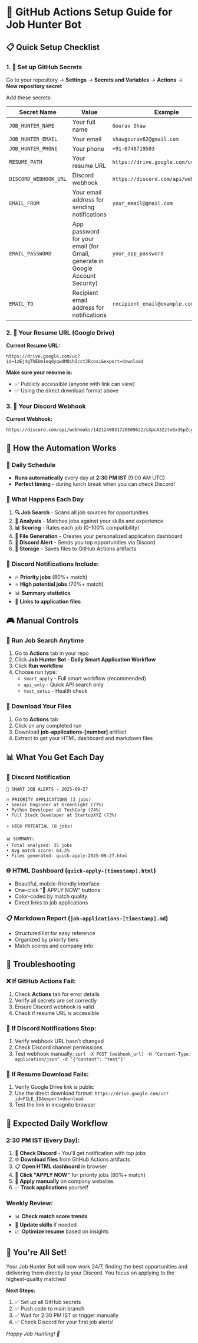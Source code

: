 # 🚀 GitHub Actions Setup Guide for Job Hunter Bot

## 📋 Quick Setup Checklist

### 1. 🔐 Set up GitHub Secrets

Go to your repository → **Settings** → **Secrets and Variables** → **Actions** → **New repository secret**

Add these secrets:

| Secret Name | Value | Example |
|-------------|-------|---------|
| `JOB_HUNTER_NAME` | Your full name | `Gourav Shaw` |
| `JOB_HUNTER_EMAIL` | Your email | `shawgourav62@gmail.com` |
| `JOB_HUNTER_PHONE` | Your phone | `+91-0748719503` |
| `RESUME_PATH` | Your resume URL | `https://drive.google.com/uc?id=...` |
| `DISCORD_WEBHOOK_URL` | Discord webhook | `https://discord.com/api/webhooks/...` |
| `EMAIL_FROM` | Your email address for sending notifications | `your_email@gmail.com` |
| `EMAIL_PASSWORD` | App password for your email (for Gmail, generate in Google Account Security) | `your_app_password` |
| `EMAIL_TO` | Recipient email address for notifications | `recipient_email@example.com` |

### 2. 🎯 Your Resume URL (Google Drive)

**Current Resume URL:** 
```
https://drive.google.com/uc?id=1zEj4gThEUm1eqdyqwdM8ihIcct3Rcosi&export=download
```

**Make sure your resume is:**
- ✅ Publicly accessible (anyone with link can view)
- ✅ Using the direct download format above

### 3. 📱 Your Discord Webhook

**Current Webhook:** 
```
https://discord.com/api/webhooks/1421240031720509622/sXpcA3ZztxBx3SpZcgx8ZjWQMsCevSUipdosEGFsxslScfMTE9vBB0mPT4s4D1nYbDgo
```

## 🤖 How the Automation Works

### 📅 **Daily Schedule**
- **Runs automatically** every day at **2:30 PM IST** (9:00 AM UTC)
- **Perfect timing** - during lunch break when you can check Discord!

### 🔄 **What Happens Each Day**
1. **🔍 Job Search** - Scans all job sources for opportunities
2. **🧠 Analysis** - Matches jobs against your skills and experience
3. **📊 Scoring** - Rates each job (0-100% compatibility)
4. **📄 File Generation** - Creates your personalized application dashboard
5. **📱 Discord Alert** - Sends you top opportunities via Discord
6. **💾 Storage** - Saves files to GitHub Actions artifacts

### 📱 **Discord Notifications Include:**
- 🔥 **Priority jobs** (80%+ match)
- ⭐ **High potential jobs** (70%+ match)
- 📊 **Summary statistics**
- 🔗 **Links to application files**

## 🎮 **Manual Controls**

### 🚀 **Run Job Search Anytime**
1. Go to **Actions** tab in your repo
2. Click **Job Hunter Bot - Daily Smart Application Workflow**
3. Click **Run workflow**
4. Choose run type:
   - `smart_apply` - Full smart workflow (recommended)
   - `api_only` - Quick API search only
   - `test_setup` - Health check

### 📄 **Download Your Files**
1. Go to **Actions** tab
2. Click on any completed run
3. Download **job-applications-[number]** artifact
4. Extract to get your HTML dashboard and markdown files

## 📊 **What You Get Each Day**

### 📱 **Discord Notification**
```
🎯 SMART JOB ALERTS - 2025-09-27

🔥 PRIORITY APPLICATIONS (3 jobs)
• Senior Engineer at Greenlight (77%)
• Python Developer at TechCorp (74%)
• Full Stack Developer at StartupXYZ (73%)

⭐ HIGH POTENTIAL (8 jobs)

📊 SUMMARY:
• Total analyzed: 35 jobs
• Avg match score: 64.2%
• Files generated: quick-apply-2025-09-27.html
```

### 🌐 **HTML Dashboard** (`quick-apply-[timestamp].html`)
- Beautiful, mobile-friendly interface
- One-click "🚀 APPLY NOW" buttons
- Color-coded by match quality
- Direct links to job applications

### 📋 **Markdown Report** (`job-applications-[timestamp].md`)
- Structured list for easy reference
- Organized by priority tiers
- Match scores and company info

## 🔧 **Troubleshooting**

### ❌ **If GitHub Actions Fail:**
1. Check **Actions** tab for error details
2. Verify all secrets are set correctly
3. Ensure Discord webhook is valid
4. Check if resume URL is accessible

### 📱 **If Discord Notifications Stop:**
1. Verify webhook URL hasn't changed
2. Check Discord channel permissions
3. Test webhook manually: `curl -X POST [webhook_url] -H "Content-Type: application/json" -d '{"content": "test"}'`

### 🔗 **If Resume Download Fails:**
1. Verify Google Drive link is public
2. Use the direct download format: `https://drive.google.com/uc?id=FILE_ID&export=download`
3. Test the link in incognito browser

## 🎯 **Expected Daily Workflow**

### **2:30 PM IST (Every Day):**
1. 📱 **Check Discord** - You'll get notification with top jobs
2. 🌐 **Download files** from GitHub Actions artifacts  
3. 📋 **Open HTML dashboard** in browser
4. 🚀 **Click "APPLY NOW"** for priority jobs (80%+ match)
5. 📝 **Apply manually** on company websites
6. ✅ **Track applications** yourself

### **Weekly Review:**
- 📊 **Check match score trends** 
- 🎯 **Update skills** if needed
- 📈 **Optimize resume** based on insights

## 🎉 **You're All Set!**

Your Job Hunter Bot will now work 24/7, finding the best opportunities and delivering them directly to your Discord. You focus on applying to the highest-quality matches!

**Next Steps:**
1. ✅ Set up all GitHub secrets
2. ✅ Push code to main branch  
3. ✅ Wait for 2:30 PM IST or trigger manually
4. ✅ Check Discord for your first job alerts!

*Happy Job Hunting! 🚀*